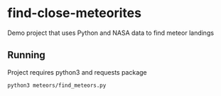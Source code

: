 # find-close-meteorites
Demo project that uses Python and NASA data to find meteor landings


## Running

Project requires python3 and requests package

`python3 meteors/find_meteors.py`
